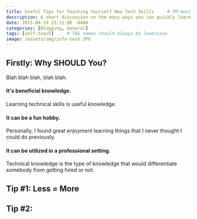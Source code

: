 ```yaml
---
title: Useful Tips for Teaching Yourself New Tech Skills     # FM must either be COMPLETELY filled out or EMPTY between the lines for site to not break
description: A short discussion on the many ways you can quickly learn new tech skills.
date: 2025-06-19 23:31:00 -0400
categories: [Blogging, General]
tags: [self-teach]     # TAG names should always be lowercase
image: /assets/img/info-tech.JPG
---
```


## Firstly: Why SHOULD You?
Blah blah blah, blah blah.

#### It's beneficial knowledge.
Learning technical skills is useful knowledge. 

#### It can be a fun hobby.
Personally, I found great enjoyment learning things that I never thought I could do previously.

#### It can be utilized in a professional setting.
Technical knowledge is the type of knowledge that would differentiate somebody from getting hired or not.

## Tip #1: Less = More

## Tip #2: 